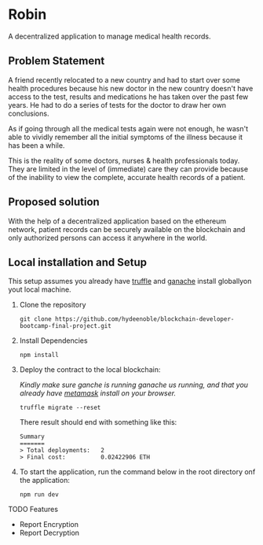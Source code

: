 # Robin

A decentralized application to manage medical health records.

## Problem Statement
A friend recently relocated to a new country and had to start over some health procedures because his new doctor in the new country doesn't have access to the test, results and medications he has taken over the past few years. He had to do a series of tests for the doctor to draw her own conclusions. 

As if going through all the medical tests again were not enough, he wasn't able to vividly remember all the initial symptoms of the illness because it has been a while. 

This is the reality of some doctors, nurses & health professionals today. They are limited in the level of (immediate) care they can provide because of the inability to view the  complete, accurate health records of a patient. 


## Proposed solution
With the help of a decentralized application based on the ethereum network, patient records can be securely available on the blockchain and only authorized persons can access it anywhere in the world.

## Local installation and Setup
This setup assumes you already have [truffle](https://trufflesuite.com/docs/truffle/getting-started/installation) and [ganache](https://trufflesuite.com/ganache) install globallyon yout local machine.

1. Clone the repository

    ```
    git clone https://github.com/hydeenoble/blockchain-developer-bootcamp-final-project.git
    ```
2. Install Dependencies
    ```
    npm install
    ```

3. Deploy the contract to the local blockchain: 

    *Kindly make sure ganche is running ganache us running, and that you already have [metamask](https://metamask.io) install on your browser.*
    ```
    truffle migrate --reset
    ```

    There result should end with something like this: 

    ```
    Summary
    =======
    > Total deployments:   2
    > Final cost:          0.02422906 ETH
    ```

4. To start the application, run the command below in the root directory onf the application: 
    ```
    npm run dev
    ```

TODO Features
- Report Encryption
- Report Decryption
